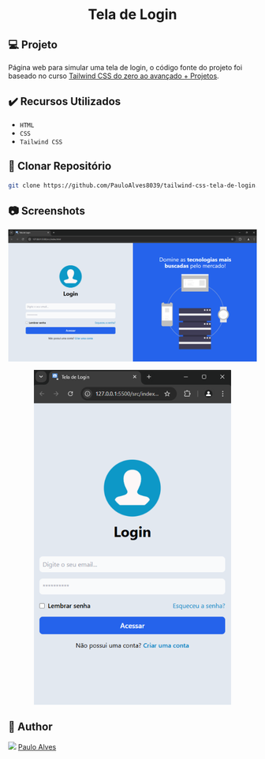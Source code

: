 <h1 align="center">Tela de Login</h1>

## :computer: Projeto

Página web para simular uma tela de login, o código fonte do projeto foi baseado no curso [Tailwind CSS do zero ao avançado + Projetos](https://www.udemy.com/course/tailwind-completo/?couponCode=2021PM25).

## ✔️ Recursos Utilizados

- `HTML`
- `CSS`
- `Tailwind CSS`

## :floppy_disk: Clonar Repositório

```bash
git clone https://github.com/PauloAlves8039/tailwind-css-tela-de-login.git
```

## :camera: Screenshots

<p align="center"> <img src="https://github.com/PauloAlves8039/tailwind-css-tela-de-login/blob/master/src/assets/images/screenshot1.png" /> </p>
<p align="center"> <img src="https://github.com/PauloAlves8039/tailwind-css-tela-de-login/blob/master/src/assets/images/screenshot2.png" style="width:400px;" /> </p>

## :boy: Author

<a href="https://github.com/PauloAlves8039"><img src="https://avatars.githubusercontent.com/u/57012714?v=4" width=70></a>
[Paulo Alves](https://github.com/PauloAlves8039)
